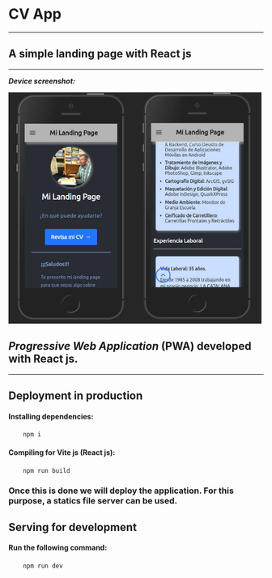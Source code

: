 # CV App

------------

## A simple landing page with React js
---

***Device screenshot:***

<img src="./docs/screenshot.jpg" width="500"/>

## *Progressive Web Application* (PWA) developed with React js.
---

## Deployment in production

#### Installing dependencies:

```
    npm i
```

#### Compiling for Vite js (React js):

```  
    npm run build
```

### Once this is done we will deploy the application. For this purpose, a statics file server can be used.


## Serving for development

#### Run the following command:

```  
    npm run dev
```